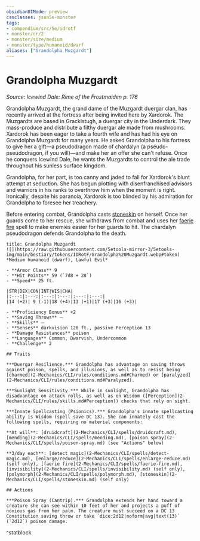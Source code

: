 ```yaml
---
obsidianUIMode: preview
cssclasses: json5e-monster
tags:
- compendium/src/5e/idrotf
- monster/cr/2
- monster/size/medium
- monster/type/humanoid/dwarf
aliases: ["Grandolpha Muzgardt"]
---
```

# Grandolpha Muzgardt
*Source: Icewind Dale: Rime of the Frostmaiden p. 176*  

Grandolpha Muzgardt, the grand dame of the Muzgardt duergar clan, has recently arrived at the fortress after being invited here by Xardorok. The Muzgardts are based in Gracklstugh, a duergar city in the Underdark. They mass-produce and distribute a filthy duergar ale made from mushrooms. Xardorok has been eager to take a fourth wife and has had his eye on Grandolpha Muzgardt for many years. He asked Grandolpha to his fortress to give her a gift—a pseudodragon made of chardalyn (a pseudo-pseudodragon, if you will)—and make her an offer she can't refuse. Once he conquers Icewind Dale, he wants the Muzgardts to control the ale trade throughout his sunless surface kingdom.

Grandolpha, for her part, is too canny and jaded to fall for Xardorok's blunt attempt at seduction. She has begun plotting with disenfranchised advisors and warriors in his ranks to overthrow him when the moment is right. Ironically, despite his paranoia, Xardorok is too blinded by his admiration for Grandolpha to foresee her treachery.

Before entering combat, Grandolpha casts [stoneskin](2-Mechanics/CLI/spells/stoneskin.md) on herself. Once her guards come to her rescue, she withdraws from combat and uses her [faerie fire](2-Mechanics/CLI/spells/faerie-fire.md) spell to make enemies easier for her guards to hit. The chardalyn pseudodragon defends Grandolpha to the death.

```ad-statblock
title: Grandolpha Muzgardt
![](https://raw.githubusercontent.com/5etools-mirror-3/5etools-img/main/bestiary/tokens/IDRotF/Grandolpha%20Muzgardt.webp#token)
*Medium humanoid (dwarf), Lawful Evil*

- **Armor Class** 9
- **Hit Points** 59 (`7d8 + 28`)
- **Speed** 25 ft.

|STR|DEX|CON|INT|WIS|CHA|
|:---:|:---:|:---:|:---:|:---:|:---:|
|14 (+2)| 9 (-1)|18 (+4)|13 (+1)|17 (+3)|16 (+3)|

- **Proficiency Bonus** +2
- **Saving Throws** ⏤
- **Skills** ⏤
- **Senses** darkvision 120 ft., passive Perception 13
- **Damage Resistances** poison
- **Languages** Common, Dwarvish, Undercommon
- **Challenge** 2

## Traits

***Duergar Resilience.*** Grandolpha has advantage on saving throws against poison, spells, and illusions, as well as to resist being [charmed](2-Mechanics/CLI/rules/conditions.md#Charmed) or [paralyzed](2-Mechanics/CLI/rules/conditions.md#Paralyzed).

***Sunlight Sensitivity.*** While in sunlight, Grandolpha has disadvantage on attack rolls, as well as on Wisdom ([Perception](2-Mechanics/CLI/rules/skills.md#Perception)) checks that rely on sight.

***Innate Spellcasting (Psionics).*** Grandolpha's innate spellcasting ability is Wisdom (spell save DC 13). She can innately cast the following spells, requiring no material components:

**At will**: [druidcraft](2-Mechanics/CLI/spells/druidcraft.md), [mending](2-Mechanics/CLI/spells/mending.md), [poison spray](2-Mechanics/CLI/spells/poison-spray.md) (see "Actions" below)

**3/day each**: [detect magic](2-Mechanics/CLI/spells/detect-magic.md), [enlarge/reduce](2-Mechanics/CLI/spells/enlarge-reduce.md) (self only), [faerie fire](2-Mechanics/CLI/spells/faerie-fire.md), [invisibility](2-Mechanics/CLI/spells/invisibility.md) (self only), [polymorph](2-Mechanics/CLI/spells/polymorph.md), [stoneskin](2-Mechanics/CLI/spells/stoneskin.md) (self only)

## Actions

***Poison Spray (Cantrip).*** Grandolpha extends her hand toward a creature she can see within 10 feet of her and projects a puff of noxious gas from her palm. The creature must succeed on a DC 13 Constitution saving throw or take `dice:2d12|noform|avg|text(13)` (`2d12`) poison damage.
```
^statblock